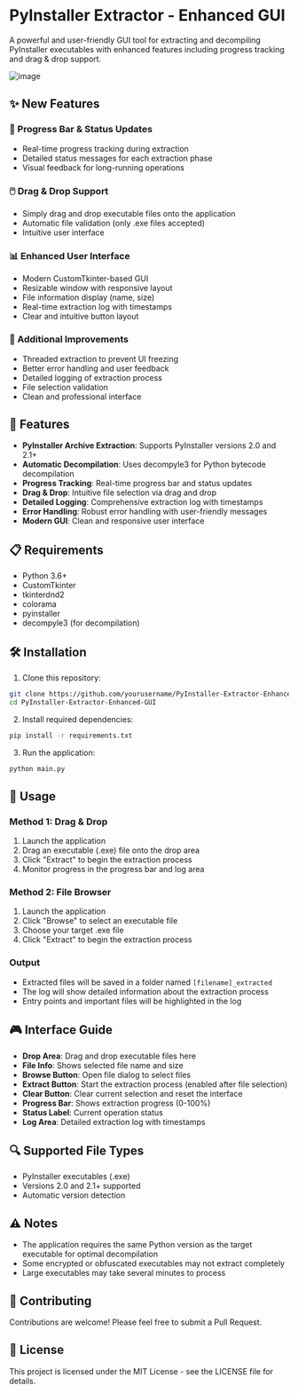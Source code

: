 # PyInstaller Extractor - Enhanced GUI

A powerful and user-friendly GUI tool for extracting and decompiling PyInstaller executables with enhanced features including progress tracking and drag & drop support.

![image](https://github.com/user-attachments/assets/196b265f-eccd-437c-9661-fd39fcf2d252)

## ✨ New Features

### 🎯 Progress Bar & Status Updates
- Real-time progress tracking during extraction
- Detailed status messages for each extraction phase
- Visual feedback for long-running operations

### 🖱️ Drag & Drop Support
- Simply drag and drop executable files onto the application
- Automatic file validation (only .exe files accepted)
- Intuitive user interface

### 📊 Enhanced User Interface
- Modern CustomTkinter-based GUI
- Resizable window with responsive layout
- File information display (name, size)
- Real-time extraction log with timestamps
- Clear and intuitive button layout

### 🔧 Additional Improvements
- Threaded extraction to prevent UI freezing
- Better error handling and user feedback
- Detailed logging of extraction process
- File selection validation
- Clean and professional interface

## 🚀 Features

- **PyInstaller Archive Extraction**: Supports PyInstaller versions 2.0 and 2.1+
- **Automatic Decompilation**: Uses decompyle3 for Python bytecode decompilation
- **Progress Tracking**: Real-time progress bar and status updates
- **Drag & Drop**: Intuitive file selection via drag and drop
- **Detailed Logging**: Comprehensive extraction log with timestamps
- **Error Handling**: Robust error handling with user-friendly messages
- **Modern GUI**: Clean and responsive user interface

## 📋 Requirements

- Python 3.6+
- CustomTkinter
- tkinterdnd2
- colorama
- pyinstaller
- decompyle3 (for decompilation)

## 🛠️ Installation

1. Clone this repository:
```bash
git clone https://github.com/yourusername/PyInstaller-Extractor-Enhanced-GUI.git
cd PyInstaller-Extractor-Enhanced-GUI
```

2. Install required dependencies:
```bash
pip install -r requirements.txt
```

3. Run the application:
```bash
python main.py
```

## 📖 Usage

### Method 1: Drag & Drop
1. Launch the application
2. Drag an executable (.exe) file onto the drop area
3. Click "Extract" to begin the extraction process
4. Monitor progress in the progress bar and log area

### Method 2: File Browser
1. Launch the application
2. Click "Browse" to select an executable file
3. Choose your target .exe file
4. Click "Extract" to begin the extraction process

### Output
- Extracted files will be saved in a folder named `[filename]_extracted`
- The log will show detailed information about the extraction process
- Entry points and important files will be highlighted in the log

## 🎮 Interface Guide

- **Drop Area**: Drag and drop executable files here
- **File Info**: Shows selected file name and size
- **Browse Button**: Open file dialog to select files
- **Extract Button**: Start the extraction process (enabled after file selection)
- **Clear Button**: Clear current selection and reset the interface
- **Progress Bar**: Shows extraction progress (0-100%)
- **Status Label**: Current operation status
- **Log Area**: Detailed extraction log with timestamps

## 🔍 Supported File Types

- PyInstaller executables (.exe)
- Versions 2.0 and 2.1+ supported
- Automatic version detection

## ⚠️ Notes

- The application requires the same Python version as the target executable for optimal decompilation
- Some encrypted or obfuscated executables may not extract completely
- Large executables may take several minutes to process

## 🤝 Contributing

Contributions are welcome! Please feel free to submit a Pull Request.

## 📄 License

This project is licensed under the MIT License - see the LICENSE file for details.
